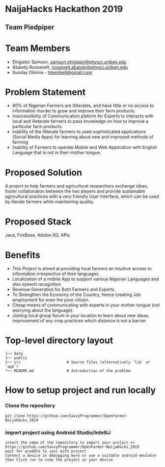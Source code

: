# NaijaHacks Hackathon 2019

## Team Piedpiper

# Team Members 

- Ehigiator Samson, samson.ehigiator@physci.uniben.edu 
- Abandy Roosevelt, rossevelt.abandy@physci.uniben.edu
- Sunday Obinna - hikenike6@gmail.com

# Problem Statement 
- 80% of Nigerian Farmers are Illiterates, and have little or no access to information inorder to grow and improve their farm products.
- Inaccessibility of Communication platorm for Experts to interacts with local and illeterate farmers to pass knowledge on how to improve a particular farm products.
- Inability of the illiterate farmers to used sophisticated applications (Social Media Apps) for learning about new and improved methods of farming
- Inability of Farmers to operate Mobile and Web Application with English Language that is not in their mother tongue.


# Proposed Solution 

A project to help farmers and agricultural researchers exchange ideas, foster collaboration between the two players and provide sustainable agricultural practices with a very friendly User Interface, which can be used by illerate farmers while maintaining 
quality.
 
# Proposed Stack

Java, FireBase, Adobe-XD, APIs

# Benefits
- This Project is aimed at providing local farmers an intuitive access to information irrespective of their languages.
- Localization of a mobile App to support various Nigerian Languages and also speech recognition
- Revenue Generation for Both Farmers and Experts.
- To Strengthen the Economy of the Country, hence creating Job employment for even the poor citizen.
- Cheap means of communicating with experts in your mother tongue (not worrying about the language).
- Joining local group forum in your location to learn about new ideas, improvement of any crop practices which distance is not a barrier.

# Top-level directory layout

    ├── data                   
    ├── public                  
    ├── src                     # Source files (alternatively `lib` or `app`)
    └── README.md               # Introduction of the problem

# How to setup project and run locally

### Clone the repository 

```
git clone https://github.com/SavvyProgrammer/OpenFarmer-NaijaHacks_2019
```
### import project using Android Studio/IntelliJ 

```
insert the name of the repository to import your project => https://github.com/SavvyProgrammer/OpenFarmer-NaijaHacks_2019
wait for graddle to sync with project
Connect a device in debugging more or use a suitable android emulator
then Click run to view the project on your device
```

